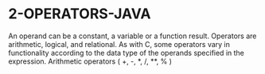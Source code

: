 # 2-OPERATORS-JAVA
An operand can be a constant, a variable or a function result. Operators are arithmetic, logical, and relational. As with C, some operators vary in functionality according to the data type of the operands specified in the expression. Arithmetic operators ( +, -, *, /, **, % )
